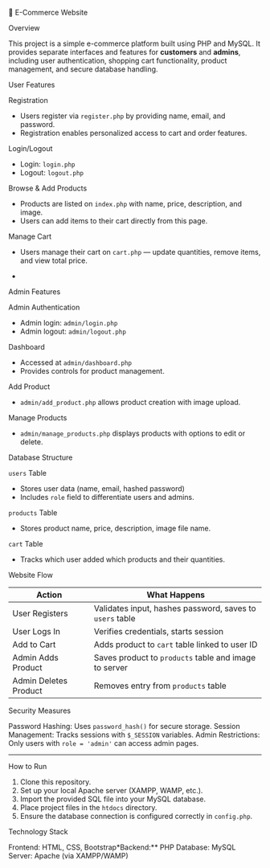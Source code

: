
 🛒 E-Commerce Website

 Overview

This project is a simple e-commerce platform built using PHP and MySQL. It provides separate interfaces and features for **customers** and **admins**, including user authentication, shopping cart functionality, product management, and secure database handling.


 User Features

 Registration

* Users register via `register.php` by providing name, email, and password.
* Registration enables personalized access to cart and order features.

Login/Logout

* Login: `login.php`
* Logout: `logout.php`

Browse & Add Products

* Products are listed on `index.php` with name, price, description, and image.
* Users can add items to their cart directly from this page.

Manage Cart

* Users manage their cart on `cart.php` — update quantities, remove items, and view total price.

-

 Admin Features

 Admin Authentication

* Admin login: `admin/login.php`
* Admin logout: `admin/logout.php`

 Dashboard

* Accessed at `admin/dashboard.php`
* Provides controls for product management.

 Add Product

* `admin/add_product.php` allows product creation with image upload.

 Manage Products

* `admin/manage_products.php` displays products with options to edit or delete.



 Database Structure

`users` Table

* Stores user data (name, email, hashed password)
* Includes `role` field to differentiate users and admins.

 `products` Table

* Stores product name, price, description, image file name.

 `cart` Table

* Tracks which user added which products and their quantities.



 Website Flow

| Action                    | What Happens                                             |
| ------------------------- | -------------------------------------------------------- |
| User Registers            | Validates input, hashes password, saves to `users` table |
| User Logs In              | Verifies credentials, starts session                     |
| Add to Cart               | Adds product to `cart` table linked to user ID           |
| Admin Adds Product        | Saves product to `products` table and image to server    |
| Admin Deletes Product     | Removes entry from `products` table                      |


 Security Measures

Password Hashing: Uses `password_hash()` for secure storage.
Session Management: Tracks sessions with `$_SESSION` variables.
Admin Restrictions: Only users with `role = 'admin'` can access admin pages.

---

 How to Run

1. Clone this repository.
2. Set up your local Apache server (XAMPP, WAMP, etc.).
3. Import the provided SQL file into your MySQL database.
4. Place project files in the `htdocs` directory.
5. Ensure the database connection is configured correctly in `config.php`.

 Technology Stack
 
Frontend: HTML, CSS, Bootstrap*Backend:** PHP
Database: MySQL
Server: Apache (via XAMPP/WAMP)



